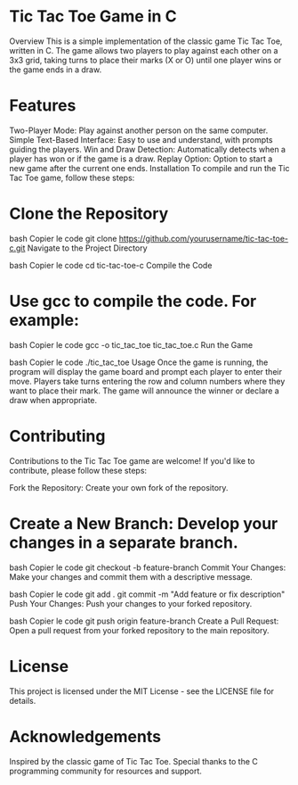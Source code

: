 # Tic Tac Toe Game in C
Overview
This is a simple implementation of the classic game Tic Tac Toe, written in C. The game allows two players to play against each other on a 3x3 grid, taking turns to place their marks (X or O) until one player wins or the game ends in a draw.

# Features
Two-Player Mode: Play against another person on the same computer.
Simple Text-Based Interface: Easy to use and understand, with prompts guiding the players.
Win and Draw Detection: Automatically detects when a player has won or if the game is a draw.
Replay Option: Option to start a new game after the current one ends.
Installation
To compile and run the Tic Tac Toe game, follow these steps:

# Clone the Repository

bash
Copier le code
git clone https://github.com/yourusername/tic-tac-toe-c.git
Navigate to the Project Directory

bash
Copier le code
cd tic-tac-toe-c
Compile the Code

# Use gcc to compile the code. For example:

bash
Copier le code
gcc -o tic_tac_toe tic_tac_toe.c
Run the Game

bash
Copier le code
./tic_tac_toe
Usage
Once the game is running, the program will display the game board and prompt each player to enter their move. Players take turns entering the row and column numbers where they want to place their mark. The game will announce the winner or declare a draw when appropriate.

# Contributing
Contributions to the Tic Tac Toe game are welcome! If you'd like to contribute, please follow these steps:

Fork the Repository: Create your own fork of the repository.

# Create a New Branch: Develop your changes in a separate branch.

bash
Copier le code
git checkout -b feature-branch
Commit Your Changes: Make your changes and commit them with a descriptive message.

bash
Copier le code
git add .
git commit -m "Add feature or fix description"
Push Your Changes: Push your changes to your forked repository.

bash
Copier le code
git push origin feature-branch
Create a Pull Request: Open a pull request from your forked repository to the main repository.

# License
This project is licensed under the MIT License - see the LICENSE file for details.

# Acknowledgements
Inspired by the classic game of Tic Tac Toe.
Special thanks to the C programming community for resources and support.

